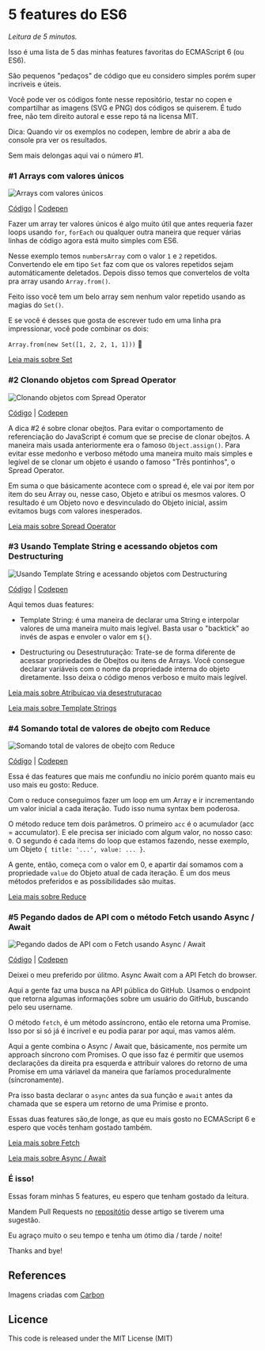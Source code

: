 # 5 features do ES6

*Leitura de 5 minutos.*

Isso é uma lista de 5 das minhas features favoritas do ECMAScript 6 (ou ES6).

São pequenos "pedaços" de código que eu considero simples porém super incríveis e úteis.

Você pode ver os códigos fonte nesse repositório, testar no copen e compartilhar as imagens (SVG e PNG) dos códigos se quiserem. É tudo free, não tem direito autoral e esse repo tá na licensa MIT.

Dica: Quando vir os exemplos no codepen, lembre de abrir a aba de console pra ver os resultados.

Sem mais delongas aqui vai o número #1.

### #1 Arrays com valores únicos

![Arrays com valores únicos](/img/unique-array.png?raw=true)

[Código](/features/unique-array.js) | [Codepen](https://codepen.io/emersonmdca/pen/KErYZg)

Fazer um array ter valores únicos é algo muito útil que antes requeria fazer loops usando `for`, `forEach` ou qualquer outra maneira que requer várias linhas de código agora está muito simples com ES6.

Nesse exemplo temos `numbersArray` com o valor `1` e `2` repetidos. Convertendo ele em tipo `Set` faz com que os valores repetidos sejam automáticamente deletados. Depois disso temos que convertelos de volta pra array usando `Array.from()`.

Feito isso você tem um belo array sem nenhum valor repetido usando as magias do `Set()`.

E se você é desses que gosta de escrever tudo em uma linha pra impressionar, você pode combinar os dois:

`Array.from(new Set([1, 2, 2, 1, 1]))` :eyes:

[Leia mais sobre Set](https://developer.mozilla.org/pt-BR/docs/Web/JavaScript/Reference/Global_Objects/Set)

### #2 Clonando objetos com Spread Operator

![Clonando objetos com Spread Operator](/img/object-clone.png?raw=true)

[Código](/features/object-clone.js) | [Codepen](https://codepen.io/emersonmdca/pen/moQgmo)

A dica #2 é sobre clonar obejtos. Para evitar o comportamento de referenciação do JavaScript é comum que se precise de clonar obejtos. A maneira mais usada anteriormente era o famoso `Object.assign()`. Para evitar esse medonho e verboso método uma maneira muito mais simples e legível de se clonar um objeto é usando o famoso "Três pontinhos", o Spread Operator.

Em suma o que básicamente acontece com o spread é, ele vai por item por item do seu Array ou, nesse caso, Objeto e atribui os mesmos valores. O resultado é um Objeto novo e desvinculado do Objeto inicial, assim evitamos bugs com valores inesperados.

[Leia mais sobre Spread Operator](https://developer.mozilla.org/pt-BR/docs/Web/JavaScript/Reference/Operators/Spread_operator)

### #3 Usando Template String e acessando objetos com Destructuring

![Usando Template String e acessando objetos com Destructuring](/img/template-string-with-destructuring.png?raw=true)

[Código](/features/template-string-and-destructuring.js) | [Codepen](https://codepen.io/emersonmdca/pen/drQLVg)

Aqui temos duas features:

- Template String: é uma maneira de declarar uma String e interpolar valores de uma maneira muito mais legível. Basta usar o "backtick" ao invés de aspas e envoler o valor em `${}`.

- Destructuring ou Desestruturação: Trate-se de forma diferente de acessar propriedades de Obejtos ou itens de Arrays. Você consegue declarar variáveis com o nome da propriedade interna do objeto diretamente. Isso deixa o código menos verboso e muito mais legível.

[Leia mais sobre Atribuicao via desestruturacao](https://developer.mozilla.org/pt-BR/docs/Web/JavaScript/Reference/Operators/Atribuicao_via_desestruturacao)

[Leia mais sobre Template Strings](https://developer.mozilla.org/pt-BR/docs/Web/JavaScript/Reference/template_strings)

### #4 Somando total de valores de obejto com Reduce

![Somando total de valores de obejto com Reduce](/img/reduce.png?raw=true)

[Código](/features/reduce.js) | [Codepen](https://codepen.io/emersonmdca/pen/xBQezz)

Essa é das features que mais me confundiu no início porém quanto mais eu uso mais eu gosto: Reduce.

Com o reduce conseguimos fazer um loop em um Array e ir incrementando um valor inicial a cada iteração. Tudo isso numa syntax bem poderosa.

O método reduce tem dois parâmetros. O primeiro `acc` é o acumulador (acc = accumulator). E ele precisa ser iniciado com algum valor, no nosso caso: `0`.
O segundo é cada items do loop que estamos fazendo, nesse exemplo, um Objeto `{ title: '...', value: ... }`.

A gente, então, começa com o valor em 0, e apartir daí somamos com a propriedade `value` do Objeto atual de cada iteração. É um dos meus métodos preferidos e as possibilidades são muitas.

[Leia mais sobre Reduce](https://developer.mozilla.org/pt-BR/docs/Web/JavaScript/Reference/Global_Objects/Array/reduce)

### #5 Pegando dados de API com o método Fetch usando Async / Await

![Pegando dados de API com o Fetch usando Async / Await](/img/async-await.png?raw=true)

[Código](/features/async-await.js) | [Codepen](https://codepen.io/emersonmdca/pen/QoJooe)

Deixei o meu preferido por úlitmo. Async Await com a API Fetch do browser.

Aqui a gente faz uma busca na API pública do GitHub. Usamos o endpoint que retorna algumas informações sobre um usuário do GitHub, buscando pelo seu username.

O método `fetch`, é um método assíncrono, então ele retorna uma Promise. Isso por si só já é incrível e eu podia parar por aqui, mas vamos além.

Aqui a gente combina o Async / Await que, básicamente, nos permite um approach síncrono com Promises.
O que isso faz é permitir que usemos declarações da direita pra esquerda e attribuir valores do retorno de uma Promise em uma váriavel da maneira que faríamos proceduralmente (síncronamente).

Pra isso basta declarar o `async` antes da sua função e `await` antes da chamada que se espera um retorno de uma Primise e pronto.

Essas duas features são,de longe, as que eu mais gosto no ECMAScript 6 e espero que vocês tenham gostado também.

[Leia mais sobre Fetch](https://developer.mozilla.org/pt-BR/docs/Web/API/Fetch_API)

[Leia mais sobre Async / Await](https://developer.mozilla.org/pt-BR/docs/Web/JavaScript/Reference/Statements/funcoes_assincronas)

### É isso!

Essas foram minhas 5 features, eu espero que tenham gostado da leitura.

Mandem Pull Requests no [repositótio](https://github.com/emersoonpereiira) desse artigo se tiverem uma sugestão.

Eu agraço muito o seu tempo e tenha um ótimo dia / tarde / noite!

Thanks and bye!

## References

Imagens criadas com [Carbon](https://carbon.now.sh)

## Licence

This code is released under the MIT License (MIT)
